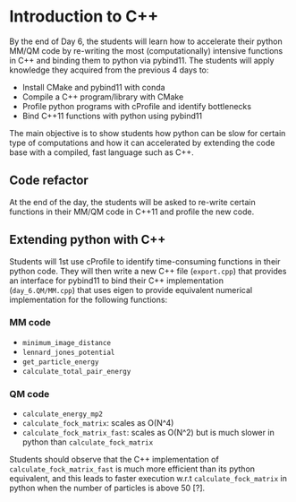 # Introduction to C++

By the end of Day 6, the students will learn how to accelerate their python MM/QM code by re-writing the most (computationally) intensive functions in C++ and binding them to python via pybind11. The students will apply knowledge they acquired from the previous 4 days to:

- Install CMake and pybind11 with conda
- Compile a C++ program/library with CMake
- Profile python programs with cProfile and identify bottlenecks
- Bind C++11 functions with python using pybind11

The main objective is to show students how python can be slow for certain type of computations and how it can accelerated by extending the code base with a compiled, fast language such as C++.

## Code refactor
At the end of the day, the students will be asked to re-write certain functions in their MM/QM code in C++11 and profile the new code. 

## Extending python with C++
Students will 1st use cProfile to identify time-consuming functions in their python code. They will then write a new C++ file (`export.cpp`) that provides an interface for pybind11 to bind their C++ implementation (`day_6.QM/MM.cpp`) that uses eigen to provide equivalent numerical implementation for the following functions: 

### MM code
- `minimum_image_distance`
- `lennard_jones_potential`
- `get_particle_energy`
- `calculate_total_pair_energy`

### QM code
- `calculate_energy_mp2`
- `calculate_fock_matrix`: scales as O(N^4) 
- `calculate_fock_matrix_fast`: scales as O(N^2) but is much slower in python than `calculate_fock_matrix`

Students should observe that the C++ implementation of `calculate_fock_matrix_fast` is much more efficient than its python equivalent, and this leads to faster execution w.r.t `calculate_fock_matrix` in python when the number of particles is above 50 [?].
